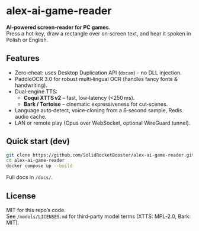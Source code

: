 # alex-ai-game-reader

**AI‑powered screen‑reader for PC games**.  
Press a hot‑key, draw a rectangle over on‑screen text, and hear it spoken in Polish or English.

## Features
* Zero‑cheat: uses Desktop Duplication API (`dxcam`) – no DLL injection.
* PaddleOCR 3.0 for robust multi‑lingual OCR (handles fancy fonts & handwriting).
* Dual‑engine TTS:
  * **Coqui XTTS v2** – fast, low‑latency (<250 ms).
  * **Bark / Tortoise** – cinematic expressiveness for cut‑scenes.
* Language auto‑detect, voice‑cloning from a 6‑second sample, Redis audio cache.
* LAN or remote play (Opus over WebSocket, optional WireGuard tunnel).

## Quick start (dev)
```bash
git clone https://github.com/SolidRocketBooster/alex-ai-game-reader.git
cd alex-ai-game-reader
docker compose up --build
```

Full docs in `/docs/`.

## License
MIT for this repo’s code.  
See `/models/LICENSES.md` for third‑party model terms (XTTS: MPL‑2.0, Bark: MIT).
